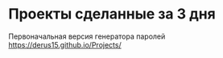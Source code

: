 # Проекты сделанные за 3 дня


Первоначальная версия генератора паролей https://derus15.github.io/Projects/ 
